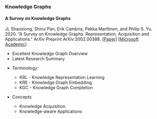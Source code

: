### Knowledge Graphs
#### A Survey on Knowledge Graphs

Ji, Shaoxiong, Shirui Pan, Erik Cambria, Pekka Marttinen, and Philip S. Yu. 2020. “A Survey on Knowledge Graphs: Representation, Acquisition and Applications.” ArXiv Preprint ArXiv:2002.00388.
[[Paper](https://arxiv.org/abs/2002.00388)]
[[Microsoft Academic](https://academic.microsoft.com/paper/3003265726/reference)]

- Excellent Knowledge Graph Overview
- Latest Research Summary

* Terminology:

  - KRL - Knowledge Representation Learning
  - KRE - Knowledge Graph Embedding
  - KGC - Knowledge Graph Completion

* Concepts
  - Knowledge Acquisition
  - Knowledge-aware Applications
